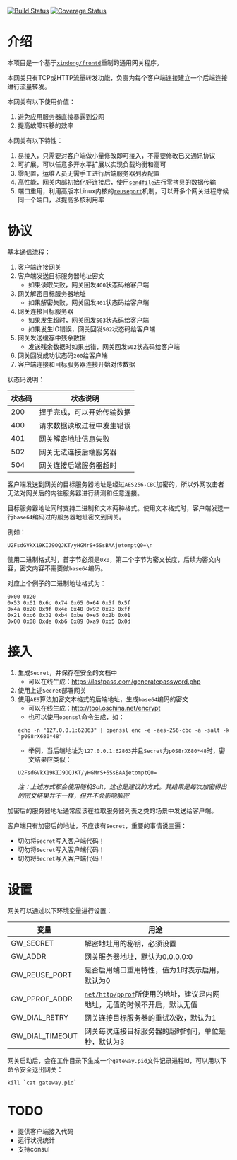 [![Build Status](https://travis-ci.org/funny/gateway.svg?branch=master)](https://travis-ci.org/funny/gateway)
[![Coverage Status](https://coveralls.io/repos/funny/gateway/badge.svg?branch=master&service=github)](https://coveralls.io/github/funny/gateway?branch=master)

介绍
====

本项目是一个基于[`xindong/frontd`](https://github.com/xindong/frontd)重制的通用网关程序。

本网关只有TCP或HTTP流量转发功能，负责为每个客户端连接建立一个后端连接进行流量转发。

本网关有以下使用价值：

1. 避免应用服务器直接暴露到公网
2. 提高故障转移的效率

本网关有以下特性：

1. 易接入，只需要对客户端做小量修改即可接入，不需要修改已又通讯协议
2. 可扩展，可以任意多开水平扩展以实现负载均衡和高可
3. 零配置，运维人员无需手工进行后端服务器列表配置
4. 高性能，网关内部初始化好连接后，使用[`sendfile`](https://www.ibm.com/developerworks/cn/linux/l-cn-zerocopy2/)进行零拷贝的数据传输
5. 端口重用，利用高版本Linux内核的[`reuseport`](http://www.blogjava.net/yongboy/archive/2015/02/12/422893.html)机制，可以开多个网关进程守候同一个端口，以提高多核利用率

协议
====

基本通信流程：

1. 客户端连接网关
2. 客户端发送目标服务器地址密文
    * 如果读取失败，网关回发`400`状态码给客户端
3. 网关解密目标服务器地址
    * 如果解密失败，网关回发`401`状态码给客户端
4. 网关连接目标服务器
    * 如果发生超时，网关回发`503`状态码给客户端
    * 如果发生IO错误，网关回发`502`状态码给客户端
6. 网关发送缓存中残余数据
    * 发送残余数据时如果出错，网关回发`502`状态码给客户端
7. 网关回发成功状态码`200`给客户端
8. 客户端连接和目标服务器连接开始对传数据

状态码说明：

| 状态码 | 状态说明 |
|-----|---------|
| 200 | 握手完成，可以开始传输数据 |
| 400 | 请求数据读取过程中发生错误 |
| 401 | 网关解密地址信息失败 |
| 502 | 网关无法连接后端服务器 |
| 504 | 网关连接后端服务器超时 |

客户端发送到网关的目标服务器地址是经过`AES256-CBC`加密的，所以外网攻击者无法对网关后的内往服务器进行猜测和任意连接。

目标服务器地址同时支持二进制和文本两种格式。使用文本格式时，客户端发送一行`base64`编码过的服务器地址密文到网关。

例如：

```
U2FsdGVkX19KIJ9OQJKT/yHGMrS+5SsBAAjetomptQ0=\n
```

使用二进制格式时，首字节必须是`0x0`，第二个字节为密文长度，后续为密文内容，密文内容不需要做`base64`编码。

对应上个例子的二进制地址格式为：

```
0x00 0x20 
0x53 0x61 0x6c 0x74 0x65 0x64 0x5f 0x5f 
0x4a 0x20 0x9f 0x4e 0x40 0x92 0x93 0xff 
0x21 0xc6 0x32 0xb4 0xbe 0xe5 0x2b 0x01 
0x00 0x08 0xde 0xb6 0x89 0xa9 0xb5 0x0d
```

接入
====

1. 生成`Secret`，并保存在安全的文档中
	 * 可以在线生成：https://lastpass.com/generatepassword.php
2. 使用上述`Secret`部署网关
3. 使用`AES`算法加密文本格式的后端地址，生成`base64`编码的密文
    * 可以在线生成：http://tool.oschina.net/encrypt
    * 也可以使用`openssl`命令生成，如：
    ```
    echo -n "127.0.0.1:62863" | openssl enc -e -aes-256-cbc -a -salt -k "p0S8rX680*48"
    ```
    * 举例，当后端地址为`127.0.0.1:62863`并且`Secret`为`p0S8rX680*48`时，密文结果应类似：
    ```
    U2FsdGVkX19KIJ9OQJKT/yHGMrS+5SsBAAjetomptQ0=
    ```
    _注：上述方式都会使用随机Salt，这也是建议的方式。其结果是每次加密得出的密文结果并不一样，但并不会影响解密_

加密后的服务器地址通常应该在拉取服务器列表之类的场景中发送给客户端。

客户端只有加密后的地址，不应该有`Secret`，重要的事情说三遍：

* 切勿将`Secret`写入客户端代码！
* 切勿将`Secret`写入客户端代码！
* 切勿将`Secret`写入客户端代码！

设置
====

网关可以通过以下环境变量进行设置：

| 变量 | 用途 |
|-----|----|
| GW_SECRET | 解密地址用的秘钥，必须设置 |
| GW_ADDR | 网关服务器地址，默认为0.0.0.0:0 |
| GW_REUSE_PORT | 是否启用端口重用特性，值为1时表示启用，默认为0 |
| GW_PPROF_ADDR | [`net/http/pprof`](https://golang.org/pkg/net/http/pprof/)所使用的地址，建议是内网地址，无值的时候不开启，默认无值 |
| GW_DIAL_RETRY | 网关连接目标服务器的重试次数，默认为1 |
| GW_DIAL_TIMEOUT | 网关每次连接目标服务器的超时时间，单位是秒，默认为3 |

网关启动后，会在工作目录下生成一个`gateway.pid`文件记录进程id，可以用以下命令安全退出网关：

```
kill `cat gateway.pid`
```

TODO
====

* 提供客户端接入代码
* 运行状况统计
* 支持consul
